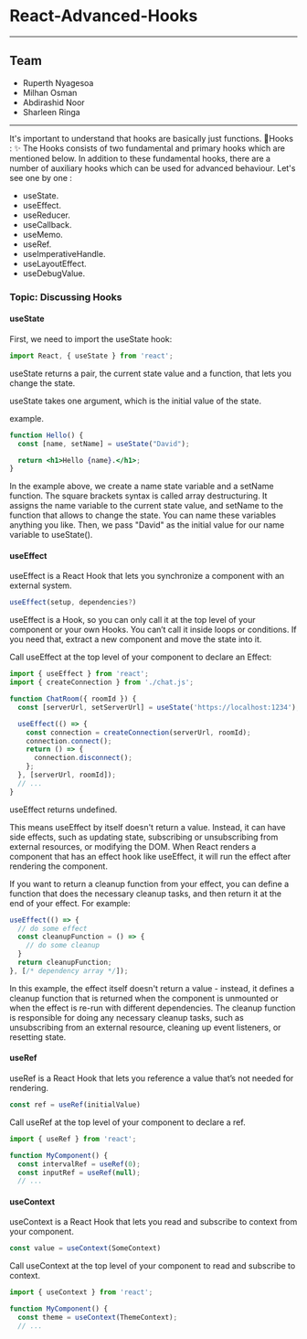 # React-Advanced-Hooks

---

## Team

- Ruperth Nyagesoa
- Milhan Osman
- Abdirashid Noor
- Sharleen Ringa

---
It's important to understand that hooks are basically just functions.
💎Hooks : ✨ The Hooks consists of two fundamental and primary hooks which are mentioned below.
In addition to these fundamental hooks, there are a number of auxiliary hooks which can be used for advanced behaviour.
Let's see one by one : 
- useState.
- useEffect. 
- useReducer. 
- useCallback.
- useMemo. 
- useRef. 
- useImperativeHandle. 
- useLayoutEffect. 
- useDebugValue.
### Topic: Discussing Hooks
#### useState

First, we need to import the useState hook:

```jsx
import React, { useState } from 'react'; 
```
useState returns a pair, the current state value and a function, that lets you change the state.

useState takes one argument, which is the initial value of the state.

example.

```jsx
function Hello() {
  const [name, setName] = useState("David");

  return <h1>Hello {name}.</h1>;
}
```
In the example above, we create a name state variable and a setName function. The square brackets syntax is called array destructuring. It assigns the name variable to the current state value, and setName to the function that allows to change the state. You can name these variables anything you like.
Then, we pass "David" as the initial value for our name variable to useState().

#### useEffect
useEffect is a React Hook that lets you synchronize a component with an external system.


```jsx
useEffect(setup, dependencies?)
```
useEffect is a Hook, so you can only call it at the top level of your component or your own Hooks. You can’t call it inside loops or conditions. If you need that, extract a new component and move the state into it.

Call useEffect at the top level of your component to declare an Effect:

```jsx
import { useEffect } from 'react';
import { createConnection } from './chat.js';

function ChatRoom({ roomId }) {
  const [serverUrl, setServerUrl] = useState('https://localhost:1234');

  useEffect(() => {
    const connection = createConnection(serverUrl, roomId);
    connection.connect();
    return () => {
      connection.disconnect();
    };
  }, [serverUrl, roomId]);
  // ...
}
```
useEffect returns undefined.

This means useEffect by itself doesn't return a value. Instead, it can have side effects, such as updating state, subscribing or unsubscribing from external resources, or modifying the DOM. When React renders a component that has an effect hook like useEffect, it will run the effect after rendering the component.

If you want to return a cleanup function from your effect, you can define a function that does the necessary cleanup tasks, and then return it at the end of your effect. For example:

```jsx
useEffect(() => {
  // do some effect
  const cleanupFunction = () => {
    // do some cleanup
  }
  return cleanupFunction;
}, [/* dependency array */]);
```
In this example, the effect itself doesn't return a value - instead, it defines a cleanup function that is returned when the component is unmounted or when the effect is re-run with different dependencies. The cleanup function is responsible for doing any necessary cleanup tasks, such as unsubscribing from an external resource, cleaning up event listeners, or resetting state.

#### useRef
useRef is a React Hook that lets you reference a value that’s not needed for rendering.

```jsx
const ref = useRef(initialValue)
```
Call useRef at the top level of your component to declare a ref.

```jsx
import { useRef } from 'react';

function MyComponent() {
  const intervalRef = useRef(0);
  const inputRef = useRef(null);
  // ...
```
#### useContext
useContext is a React Hook that lets you read and subscribe to context from your component.

```jsx
const value = useContext(SomeContext)
``` 

Call useContext at the top level of your component to read and subscribe to context.

```jsx
import { useContext } from 'react';

function MyComponent() {
  const theme = useContext(ThemeContext);
  // ...
```


